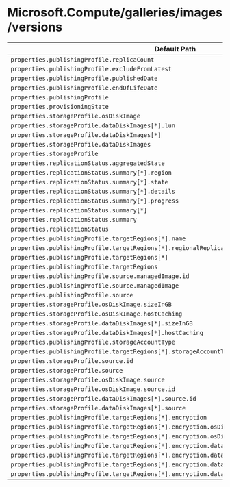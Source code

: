 # Microsoft.Compute/galleries/images/versions

| Default Path | Alias |
|---|---|
| `properties.publishingProfile.replicaCount` | `Microsoft.Compute/galleries/images/versions/publishingProfile.replicaCount` |
| `properties.publishingProfile.excludeFromLatest` | `Microsoft.Compute/galleries/images/versions/publishingProfile.excludeFromLatest` |
| `properties.publishingProfile.publishedDate` | `Microsoft.Compute/galleries/images/versions/publishingProfile.publishedDate` |
| `properties.publishingProfile.endOfLifeDate` | `Microsoft.Compute/galleries/images/versions/publishingProfile.endOfLifeDate` |
| `properties.publishingProfile` | `Microsoft.Compute/galleries/images/versions/publishingProfile` |
| `properties.provisioningState` | `Microsoft.Compute/galleries/images/versions/provisioningState` |
| `properties.storageProfile.osDiskImage` | `Microsoft.Compute/galleries/images/versions/storageProfile.osDiskImage` |
| `properties.storageProfile.dataDiskImages[*].lun` | `Microsoft.Compute/galleries/images/versions/storageProfile.dataDiskImages[*].lun` |
| `properties.storageProfile.dataDiskImages[*]` | `Microsoft.Compute/galleries/images/versions/storageProfile.dataDiskImages[*]` |
| `properties.storageProfile.dataDiskImages` | `Microsoft.Compute/galleries/images/versions/storageProfile.dataDiskImages` |
| `properties.storageProfile` | `Microsoft.Compute/galleries/images/versions/storageProfile` |
| `properties.replicationStatus.aggregatedState` | `Microsoft.Compute/galleries/images/versions/replicationStatus.aggregatedState` |
| `properties.replicationStatus.summary[*].region` | `Microsoft.Compute/galleries/images/versions/replicationStatus.summary[*].region` |
| `properties.replicationStatus.summary[*].state` | `Microsoft.Compute/galleries/images/versions/replicationStatus.summary[*].state` |
| `properties.replicationStatus.summary[*].details` | `Microsoft.Compute/galleries/images/versions/replicationStatus.summary[*].details` |
| `properties.replicationStatus.summary[*].progress` | `Microsoft.Compute/galleries/images/versions/replicationStatus.summary[*].progress` |
| `properties.replicationStatus.summary[*]` | `Microsoft.Compute/galleries/images/versions/replicationStatus.summary[*]` |
| `properties.replicationStatus.summary` | `Microsoft.Compute/galleries/images/versions/replicationStatus.summary` |
| `properties.replicationStatus` | `Microsoft.Compute/galleries/images/versions/replicationStatus` |
| `properties.publishingProfile.targetRegions[*].name` | `Microsoft.Compute/galleries/images/versions/publishingProfile.targetRegions[*].name` |
| `properties.publishingProfile.targetRegions[*].regionalReplicaCount` | `Microsoft.Compute/galleries/images/versions/publishingProfile.targetRegions[*].regionalReplicaCount` |
| `properties.publishingProfile.targetRegions[*]` | `Microsoft.Compute/galleries/images/versions/publishingProfile.targetRegions[*]` |
| `properties.publishingProfile.targetRegions` | `Microsoft.Compute/galleries/images/versions/publishingProfile.targetRegions` |
| `properties.publishingProfile.source.managedImage.id` | `Microsoft.Compute/galleries/images/versions/publishingProfile.source.managedImage.id` |
| `properties.publishingProfile.source.managedImage` | `Microsoft.Compute/galleries/images/versions/publishingProfile.source.managedImage` |
| `properties.publishingProfile.source` | `Microsoft.Compute/galleries/images/versions/publishingProfile.source` |
| `properties.storageProfile.osDiskImage.sizeInGB` | `Microsoft.Compute/galleries/images/versions/storageProfile.osDiskImage.sizeInGB` |
| `properties.storageProfile.osDiskImage.hostCaching` | `Microsoft.Compute/galleries/images/versions/storageProfile.osDiskImage.hostCaching` |
| `properties.storageProfile.dataDiskImages[*].sizeInGB` | `Microsoft.Compute/galleries/images/versions/storageProfile.dataDiskImages[*].sizeInGB` |
| `properties.storageProfile.dataDiskImages[*].hostCaching` | `Microsoft.Compute/galleries/images/versions/storageProfile.dataDiskImages[*].hostCaching` |
| `properties.publishingProfile.storageAccountType` | `Microsoft.Compute/galleries/images/versions/publishingProfile.storageAccountType` |
| `properties.publishingProfile.targetRegions[*].storageAccountType` | `Microsoft.Compute/galleries/images/versions/publishingProfile.targetRegions[*].storageAccountType` |
| `properties.storageProfile.source.id` | `Microsoft.Compute/galleries/images/versions/storageProfile.source.id` |
| `properties.storageProfile.source` | `Microsoft.Compute/galleries/images/versions/storageProfile.source` |
| `properties.storageProfile.osDiskImage.source` | `Microsoft.Compute/galleries/images/versions/storageProfile.osDiskImage.source` |
| `properties.storageProfile.osDiskImage.source.id` | `Microsoft.Compute/galleries/images/versions/storageProfile.osDiskImage.source.id` |
| `properties.storageProfile.dataDiskImages[*].source.id` | `Microsoft.Compute/galleries/images/versions/storageProfile.dataDiskImages[*].source.id` |
| `properties.storageProfile.dataDiskImages[*].source` | `Microsoft.Compute/galleries/images/versions/storageProfile.dataDiskImages[*].source` |
| `properties.publishingProfile.targetRegions[*].encryption` | `Microsoft.Compute/galleries/images/versions/publishingProfile.targetRegions[*].encryption` |
| `properties.publishingProfile.targetRegions[*].encryption.osDiskImage` | `Microsoft.Compute/galleries/images/versions/publishingProfile.targetRegions[*].encryption.osDiskImage` |
| `properties.publishingProfile.targetRegions[*].encryption.osDiskImage.diskEncryptionSetId` | `Microsoft.Compute/galleries/images/versions/publishingProfile.targetRegions[*].encryption.osDiskImage.diskEncryptionSetId` |
| `properties.publishingProfile.targetRegions[*].encryption.dataDiskImages[*]` | `Microsoft.Compute/galleries/images/versions/publishingProfile.targetRegions[*].encryption.dataDiskImages[*]` |
| `properties.publishingProfile.targetRegions[*].encryption.dataDiskImages[*].diskEncryptionSetId` | `Microsoft.Compute/galleries/images/versions/publishingProfile.targetRegions[*].encryption.dataDiskImages[*].diskEncryptionSetId` |
| `properties.publishingProfile.targetRegions[*].encryption.dataDiskImages[*].lun` | `Microsoft.Compute/galleries/images/versions/publishingProfile.targetRegions[*].encryption.dataDiskImages[*].lun` |
| `properties.publishingProfile.targetRegions[*].encryption.dataDiskImages` | `Microsoft.Compute/galleries/images/versions/publishingProfile.targetRegions[*].encryption.dataDiskImages` |

